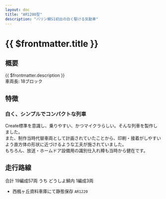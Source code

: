```yaml
---
layout: doc
title: "AR1200型"
description: "バリン鯖S1初出の白く駆ける気動車"
---
```


# {{ $frontmatter.title }}
<!-- ![車両の写真]() -->

## 概要
{{ $frontmatter.description }}  
車両長: 18ブロック

## 特徴
### 白く、シンプルでコンパクトな列車
Create標準を意識し、乗りやすい、かつマイクラらしい。そんな列車を製作しました。  
また、制作当時代替車両として計画されていたことから、印刷・接着がしやすいよう直方体の形状に近づけるような工夫が施されていました。  
もちろん、放送・ホームドア設備用の識別仕入れ樽も当時から健在です。

## 走行路線
合計 19編成57両 うち どうしよ鯖内 1編成3両
- 西楓ヶ丘資料車庫にて静態保存 `AR1220`